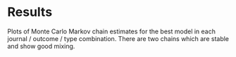 # Results 

Plots of Monte Carlo Markov chain estimates for the best model in each journal / outcome / type combination. There are two chains which are stable and show good mixing. 
